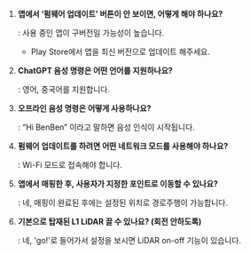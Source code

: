 1. **앱에서 ‘펌웨어 업데이트’ 버튼이 안 보이면, 어떻게 해야 하나요?**  

    : 사용 중인 앱이 구버전일 가능성이 높습니다.  
    
    - Play Store에서 앱을 최신 버전으로 업데이트 해주세요.

2. **ChatGPT 음성 명령은 어떤 언어를 지원하나요?**  

    : 영어, 중국어를 지원합니다.

3. **오프라인 음성 명령은 어떻게 사용하나요?**  

    : “Hi BenBen” 이라고 말하면 음성 인식이 시작됩니다.

4. **펌웨어 업데이트를 하려면 어떤 네트워크 모드를 사용해야 하나요?**  

    : Wi-Fi 모드로 접속해야 합니다. 

5. **앱에서 매핑한 후, 사용자가 지정한 포인트로 이동할 수 있나요?**  
    
    : 네, 매핑이 완료된 후에는 설정된 위치로 경로주행이 가능합니다.

6. **기본으로 탑재된 L1 LiDAR 끌 수 있나요? (회전 안하도록)**

    : 네, 'go!'로 들어가서 설정을 보시면 LiDAR on-off 기능이 있습니다.